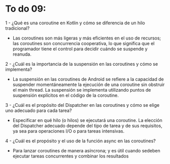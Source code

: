# To do 09:

1 - ¿Qué es una coroutine en Kotlin y cómo se diferencia de un hilo tradicional?

* Las coroutines son más ligeras y más eficientes en el uso de recursos; las coroutines son concurrencia
cooperativa, lo que significa que el programador tiene el control para decidir cuándo se suspende y reanuda.

2 - ¿Cuál es la importancia de la suspensión en las coroutines y cómo se implementa?

* La suspensión en las coroutines de Android se refiere a la capacidad de suspender momentáneamente la
ejecución de una coroutine sin obstruir el main thread. La suspensión se implementa utilizando puntos de suspensión explícitos en el código de la coroutine.

3 - ¿Cuál es el propósito del Dispatcher en las coroutines y cómo se elige uno adecuado para cada tarea?

* Especificar en qué hilo (o hilos) se ejecutará una coroutine. La elección del Dispatcher adecuado depende del tipo de tarea y de sus requisitos, ya sea para operaciones I/O o para tareas intensivas.

4 - ¿Cuál es el propósito y el uso de la función async en las coroutines?

* Para lanzar coroutines de manera asíncrona; y es útil cuando sedeben ejecutar tareas concurrentes y 
combinar los resultados 